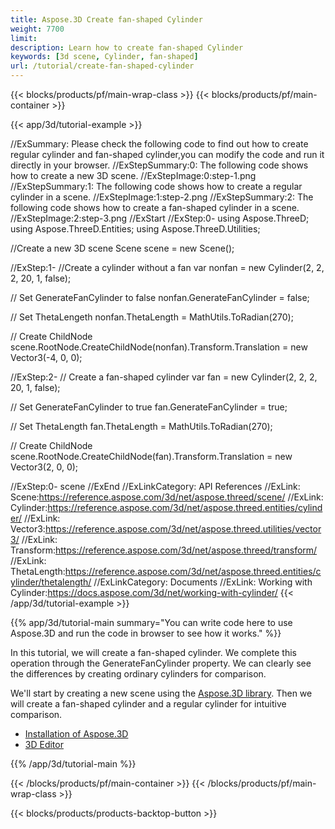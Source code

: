 ```yaml
---
title: Aspose.3D Create fan-shaped Cylinder
weight: 7700
limit: 
description: Learn how to create fan-shaped Cylinder
keywords: [3d scene, Cylinder, fan-shaped]
url: /tutorial/create-fan-shaped-cylinder
---
```


{{< blocks/products/pf/main-wrap-class >}}
{{< blocks/products/pf/main-container >}}

{{< app/3d/tutorial-example >}}


//ExSummary: Please check the following code to find out how to create regular cylinder and fan-shaped cylinder,you can modify the code and run it directly in your browser.
//ExStepSummary:0: The following code shows how to create a new 3D scene.
//ExStepImage:0:step-1.png
//ExStepSummary:1: The following code shows how to create a regular cylinder in a scene.
//ExStepImage:1:step-2.png
//ExStepSummary:2: The following code shows how to create a fan-shaped cylinder in a scene.
//ExStepImage:2:step-3.png
//ExStart
//ExStep:0-
using Aspose.ThreeD;
using Aspose.ThreeD.Entities;
using Aspose.ThreeD.Utilities;

//Create a new 3D scene
Scene scene = new Scene();

//ExStep:1-
//Create a cylinder without a fan
var nonfan = new Cylinder(2, 2, 2, 20, 1, false);

// Set GenerateFanCylinder to false
nonfan.GenerateFanCylinder = false;

// Set ThetaLengeth 
nonfan.ThetaLength = MathUtils.ToRadian(270);

// Create ChildNode
scene.RootNode.CreateChildNode(nonfan).Transform.Translation = new Vector3(-4, 0, 0);

//ExStep:2-
// Create a fan-shaped cylinder
var fan = new Cylinder(2, 2, 2, 20, 1, false);

// Set GenerateFanCylinder to true
fan.GenerateFanCylinder = true;

// Set ThetaLength
fan.ThetaLength = MathUtils.ToRadian(270);

// Create ChildNode
scene.RootNode.CreateChildNode(fan).Transform.Translation = new Vector3(2, 0, 0);

//ExStep:0-
scene
//ExEnd
//ExLinkCategory: API References
//ExLink: Scene:https://reference.aspose.com/3d/net/aspose.threed/scene/
//ExLink: Cylinder:https://reference.aspose.com/3d/net/aspose.threed.entities/cylinder/
//ExLink: Vector3:https://reference.aspose.com/3d/net/aspose.threed.utilities/vector3/
//ExLink: Transform:https://reference.aspose.com/3d/net/aspose.threed/transform/
//ExLink: ThetaLength:https://reference.aspose.com/3d/net/aspose.threed.entities/cylinder/thetalength/
//ExLinkCategory: Documents
//ExLink: Working with Cylinder:https://docs.aspose.com/3d/net/working-with-cylinder/
{{< /app/3d/tutorial-example >}}

{{% app/3d/tutorial-main summary="You can write code here to use Aspose.3D and run the code in browser to see how it works." %}}

In this tutorial, we will create a fan-shaped cylinder. We complete this operation through the GenerateFanCylinder property. We can clearly see the differences by creating ordinary cylinders for comparison.

We'll start by creating a new scene using the <a href="https://www.nuget.org/packages/Aspose.3D">Aspose.3D library</a>. Then we will create a fan-shaped cylinder and a regular cylinder for intuitive comparison.

* [Installation of Aspose.3D](https://docs.aspose.com/3d/net/installation/)
* [3D Editor](https://products.aspose.app/3d/editor/)


{{% /app/3d/tutorial-main %}}

{{< /blocks/products/pf/main-container >}}
{{< /blocks/products/pf/main-wrap-class >}}

{{< blocks/products/products-backtop-button >}}

